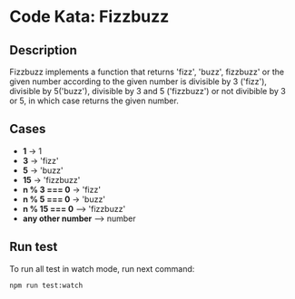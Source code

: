 # Code Kata: Fizzbuzz


## Description
Fizzbuzz implements a function that returns 'fizz', 'buzz', fizzbuzz' or the given number according to the given number is divisible by 3 ('fizz'), divisible by 5('buzz'), divisible by 3 and 5 ('fizzbuzz') or not divibible by 3 or 5, in which case returns the given number.


## Cases

- **1** -> 1
- **3** -> 'fizz'
- **5** -> 'buzz'
- **15** -> 'fizzbuzz'
- **n % 3 === 0** -> 'fizz'
- **n % 5 === 0** -> 'buzz'
- **n % 15 === 0** --> 'fizzbuzz'
- **any other number** --> number

## Run test
To run all test in watch mode, run next command:

`
npm run test:watch
`
